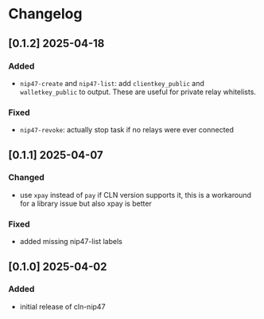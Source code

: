 # Changelog

## [0.1.2] 2025-04-18

### Added
- ``nip47-create`` and ``nip47-list``: add ``clientkey_public`` and ``walletkey_public`` to output. These are useful for private relay whitelists.

### Fixed
- ``nip47-revoke``: actually stop task if no relays were ever connected

## [0.1.1] 2025-04-07

### Changed
- use `xpay` instead of `pay` if CLN version supports it, this is a workaround for a library issue but also xpay is better

### Fixed
- added missing nip47-list labels

## [0.1.0] 2025-04-02

### Added
- initial release of cln-nip47